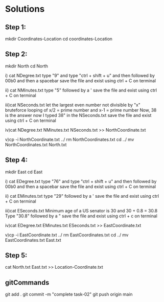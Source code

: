 
# Solutions

## Step 1:
mkdir Coordinates-Location
cd coordinates-Location

## Step 2:
mkdir North
cd North

i) cat NDegree.txt
type "9"
and type "ctrl + shift + u" and then followed by 00b0 and then a spacebar
save the file and exist using ctrl + C on terminal

ii) cat NMinutes.txt
type "5" followed by a '
save the file and exist using ctrl + C on terminal

iii)cat NSeconds.txt
let the largest even number not divisible by "x" 
bruteforce looping of
x/2 = prime number
and x-1 = prime number
Now, 38 is the answer
now I typed 38" in the NSeconds.txt
save the file and exist using ctrl + C on terminal

iv)cat NDegree.txt NMinutes.txt NSeconds.txt >> NorthCoordinate.txt

v)cp -i NorthCoordinate.txt ../
rm NorthCoordinates.txt
cd ../
mv NorthCoordinates.txt North.txt

## Step 4:
mkdir East
cd East

i) cat EDegree.txt
type "76"
and type "ctrl + shift + u" and then followed by 00b0 and then a spacebar
save the file and exist using ctrl + C on terminal

ii) cat EMinutes.txt
type "29" followed by a '
save the file and exist using ctrl + C on terminal

iii)cat ESeconds.txt
Minimum age of a US senator is 30
and 30 + 0.8 = 30.8
Type "30.8" followed by a "
save the file and exist using ctrl + c on terminal

iv)cat EDegree.txt EMinutes.txt ESeconds.txt >> EastCoordinate.txt

v)cp -i EastCoordinate.txt ../
rm EastCoordinates.txt
cd ../
mv EastCoordinates.txt East.txt

## Step 5:
cat North.txt East.txt >> Location-Coordinate.txt

## gitCommands

 git add .
 git commit -m "complete task-02"
 git push origin main

